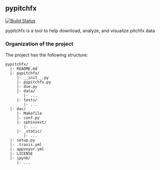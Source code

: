 ## pypitchfx
[![Build Status](https://travis-ci.org/greglucas/pypitchfx.svg?branch=master)](https://travis-ci.org/greglucas/pypitchfx)

pypitchfx is a tool to help download, analyze, and visualize pitchfx data

### Organization of the  project

The project has the following structure:

    pypitchfx/
      |- README.md
      |- pypitchfx/
         |- __init__.py
         |- pypitchfx.py
         |- due.py
         |- data/
            |- ...
         |- tests/
            |- ...
      |- doc/
         |- Makefile
         |- conf.py
         |- sphinxext/
            |- ...
         |- _static/
            |- ...
      |- setup.py
      |- .travis.yml
      |- appveyor.yml
      |- LICENSE
      |- ipynb/
         |- ...

